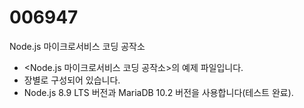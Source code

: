 # 006947
Node.js 마이크로서비스 코딩 공작소

* <Node.js 마이크로서비스 코딩 공작소>의 예제 파일입니다. 
* 장별로 구성되어 있습니다.
* Node.js 8.9 LTS 버전과 MariaDB 10.2 버전을 사용합니다(테스트 완료).
